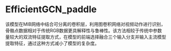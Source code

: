 # EfficientGCN_paddle
该模型在MIB网络中结合可分离的卷积层，利用图卷积网络对视频动作进行识别，骨骼点数据相对于传统RGB数据更具解释性与鲁棒性。该方法相较于传统中参数量较大的双流特征提取方式，在模型的前端选择融合三个输入分支并输入主流模型提取特征，通过这种方式减小了模型的复杂度。
